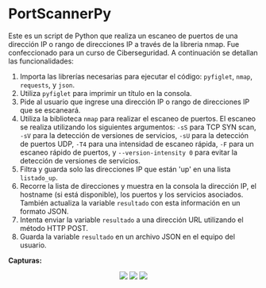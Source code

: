 # PortScannerPy

Este es un script de Python que realiza un escaneo de puertos de una dirección IP o rango de direcciones IP a través de la libreria nmap. Fue confeccionado para un curso de Ciberseguridad.  A continuación se detallan las funcionalidades:

1.  Importa las librerías necesarias para ejecutar el código: `pyfiglet`, `nmap`, `requests`, y `json`.
2.  Utiliza `pyfiglet` para imprimir un título en la consola.
3.  Pide al usuario que ingrese una dirección IP o rango de direcciones IP que se escaneará.
4.  Utiliza la biblioteca `nmap` para realizar el escaneo de puertos. El escaneo se realiza utilizando los siguientes argumentos: `-sS` para TCP SYN scan, `-sV` para la detección de versiones de servicios, `-sU` para la detección de puertos UDP, `-T4` para una intensidad de escaneo rápida, `-F` para un escaneo rápido de puertos, y `--version-intensity 0` para evitar la detección de versiones de servicios.
5.  Filtra y guarda solo las direcciones IP que están 'up' en una lista `listado_up`.
6.  Recorre la lista de direcciones y muestra en la consola la dirección IP, el hostname (si está disponible), los puertos y los servicios asociados. También actualiza la variable `resultado` con esta información en un formato JSON.
7.  Intenta enviar la variable `resultado` a una dirección URL utilizando el método HTTP POST.
8.  Guarda la variable `resultado` en un archivo JSON en el equipo del usuario.

**Capturas:**

<p align="center">
  <img src="https://gcdnb.pbrd.co/images/BXhx9cZav44J.png?o=1" />
  <img src="https://gcdnb.pbrd.co/images/31fvlrRXZfe6.png?o=1" />
  <img src="https://gcdnb.pbrd.co/images/gwGmEI8NaQQN.png?o=1" />
</p>
